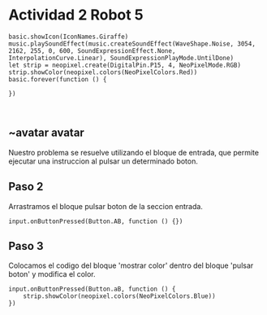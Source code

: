 # Actividad 2 Robot 5
```template
basic.showIcon(IconNames.Giraffe)
music.playSoundEffect(music.createSoundEffect(WaveShape.Noise, 3054, 2162, 255, 0, 600, SoundExpressionEffect.None, InterpolationCurve.Linear), SoundExpressionPlayMode.UntilDone)
let strip = neopixel.create(DigitalPin.P15, 4, NeoPixelMode.RGB)
strip.showColor(neopixel.colors(NeoPixelColors.Red))
basic.forever(function () {
	
})



```
## ~avatar avatar

Nuestro problema se resuelve utilizando el bloque de entrada, que permite ejecutar una instruccion al pulsar un determinado boton.



## Paso 2

Arrastramos el bloque pulsar boton de la seccion entrada.
```block 
input.onButtonPressed(Button.AB, function () {})
```

## Paso 3
Colocamos el codigo del bloque 'mostrar color' dentro del bloque 'pulsar boton' y modifica el color.
```block 
input.onButtonPressed(Button.aB, function () {
    strip.showColor(neopixel.colors(NeoPixelColors.Blue))
})
```